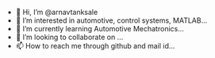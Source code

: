 - 👋 Hi, I’m @arnavtanksale
- 👀 I’m interested in automotive, control systems, MATLAB...
- 🌱 I’m currently learning Automotive Mechatronics...
- 💞️ I’m looking to collaborate on ...
- 📫 How to reach me through  github and mail id...

<!---
arnavtanksale/arnavtanksale is a ✨ special ✨ repository because its `README.md` (this file) appears on your GitHub profile.
You can click the Preview link to take a look at your changes.
--->
